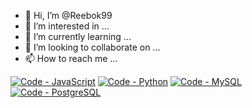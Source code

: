 - 👋 Hi, I’m @Reebok99
- 👀 I’m interested in ...
- 🌱 I’m currently learning ...
- 💞️ I’m looking to collaborate on ...
- 📫 How to reach me ...

<!---
Reebok99/Reebok99 is a ✨ special ✨ repository because its `README.md` (this file) appears on your GitHub profile.
You can click the Preview link to take a look at your changes.
--->

[![Code - JavaScript](https://img.shields.io/badge/Code-JavaScript-FCDC00?logo=javascript)](https://www.javascript.com/) [![Code - Python](https://img.shields.io/badge/Code-Python-3676AB?logo=python)](https://www.javascript.com/) [![Code - MySQL](https://img.shields.io/badge/Code-MySQL-3676AB?logo=mysql&logoColor=white)](https://www.javascript.com/) [![Code - PostgreSQL](https://img.shields.io/badge/Code-PostgreSQL-3676AB?logo=postgresql&logoColor=white)](https://www.javascript.com/)

